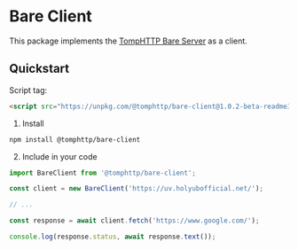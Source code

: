# Bare Client

This package implements the [TompHTTP Bare Server](https://github.com/tomphttp/specifications/blob/master/BareServer.md) as a client.

## Quickstart

Script tag:

```html
<script src="https://unpkg.com/@tomphttp/bare-client@1.0.2-beta-readme3/dist/BareClient.umd.min.cjs"></script>
```

1. Install

```sh
npm install @tomphttp/bare-client
```

2. Include in your code

```js
import BareClient from '@tomphttp/bare-client';

const client = new BareClient('https://uv.holyubofficial.net/');

// ...

const response = await client.fetch('https://www.google.com/');

console.log(response.status, await response.text());
```
